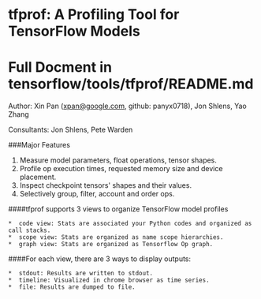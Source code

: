 # tfprof: A Profiling Tool for TensorFlow Models

# Full Docment in tensorflow/tools/tfprof/README.md

Author: Xin Pan (xpan@google.com, github: panyx0718), Jon Shlens, Yao Zhang

Consultants: Jon Shlens, Pete Warden

###Major Features

1.  Measure model parameters, float operations, tensor shapes.
2.  Profile op execution times, requested memory size and device placement.
3.  Inspect checkpoint tensors' shapes and their values.
4.  Selectively group, filter, account and order ops.

####tfprof supports 3 views to organize TensorFlow model profiles

    *  code view: Stats are associated your Python codes and organized as call stacks.
    *  scope view: Stats are organized as name scope hierarchies.
    *  graph view: Stats are organized as Tensorflow Op graph.

####For each view, there are 3 ways to display outputs:

    *  stdout: Results are written to stdout.
    *  timeline: Visualized in chrome browser as time series.
    *  file: Results are dumped to file.
